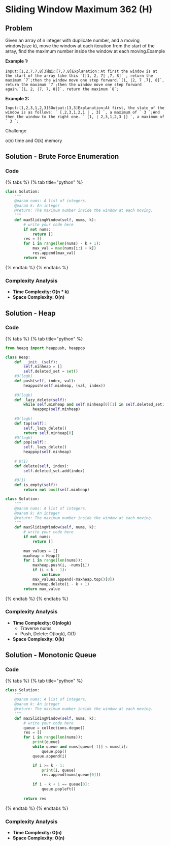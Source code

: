 # Sliding Window Maximum 362 \(H\)

## Problem

Given an array of n integer with duplicate number, and a moving window\(size k\), move the window at each iteration from the start of the array, find the maximum number inside the window at each moving.Example

**Example 1:**

```text
Input:[1,2,7,7,8]3输出:[7,7,8]Explanation：At first the window is at the start of the array like this `[|1, 2, 7| ,7, 8]` , return the maximum `7`;then the window move one step forward.`[1, |2, 7 ,7|, 8]`, return the maximum `7`;then the window move one step forward again.`[1, 2, |7, 7, 8|]`, return the maximum `8`;
```

**Example 2:**

```text
Input:[1,2,3,1,2,3]5Output:[3,3]Explanation:At first, the state of the window is as follows: ` [,2,3,1,2,1 | , 3] `, a maximum of ` 3 `;And then the window to the right one. ` [1, | 2,3,1,2,3 |] `, a maximum of ` 3 `;
```

Challenge

o\(n\) time and O\(k\) memory

## Solution - Brute Force Enumeration

### Code

{% tabs %}
{% tab title="python" %}
```python
class Solution:
    """
    @param nums: A list of integers.
    @param k: An integer
    @return: The maximum number inside the window at each moving.
    """
    def maxSlidingWindow(self, nums, k):
        # write your code here
        if not nums:
            return []
        res = []
        for i in range(len(nums) - k + 1):
            max_val = max(nums[i:i + k])
            res.append(max_val)
        return res
```
{% endtab %}
{% endtabs %}

### Complexity Analysis

* **Time Complexity: O\(n \* k\)**
* **Space Complexity: O\(n\)**

## Solution - Heap

### Code

{% tabs %}
{% tab title="python" %}
```python
from heapq import heappush, heappop

class Heap:
    def __init__(self):
        self.minheap = []
        self.deleted_set = set()
    #O(logk)
    def push(self, index, val):
        heappush(self.minheap, (val, index))
    
    #O(logk)
    def _lazy_delete(self):
        while self.minheap and self.minheap[0][1] in self.deleted_set:
            heappop(self.minheap)
    
    #O(logk)
    def top(self):
        self._lazy_delete()
        return self.minheap[0]
    #O(logk)
    def pop(self):
        self._lazy_delete()
        heappop(self.minheap)
    
    # O(1)
    def delete(self, index):
        self.deleted_set.add(index)
    
    #O(1)
    def is_empty(self):
        return not bool(self.minheap)

class Solution:
    """
    @param nums: A list of integers.
    @param k: An integer
    @return: The maximum number inside the window at each moving.
    """
    def maxSlidingWindow(self, nums, k):
        # write your code here
        if not nums:
            return []
        
        max_values = []
        maxheap = Heap()
        for i in range(len(nums)):
            maxheap.push(i, -nums[i])
            if (i < k - 1):
                continue
            max_values.append(-maxheap.top()[0])
            maxheap.delete(i - k + 1)
        return max_value
```
{% endtab %}
{% endtabs %}

### Complexity Analysis

* **Time Complexity: O\(nlogk\)**
  * Traverse nums
  * Push, Delete: O\(logk\), O\(1\)
* **Space Complexity: O\(k\)**

## Solution - Monotonic Queue

### Code

{% tabs %}
{% tab title="python" %}
```python
class Solution:
    """
    @param nums: A list of integers.
    @param k: An integer
    @return: The maximum number inside the window at each moving.
    """
    def maxSlidingWindow(self, nums, k):
        # write your code here
        queue = collections.deque()
        res = []
        for i in range(len(nums)):
            print(queue)
            while queue and nums[queue[-1]] < nums[i]:
                queue.pop()
            queue.append(i)

            if i >= k - 1:
                print(i, queue)
                res.append(nums[queue[0]])
            
            if i - k + 1 == queue[0]:
                queue.popleft()
        
        return res
```
{% endtab %}
{% endtabs %}

### Complexity Analysis

* **Time Complexity: O\(n\)**
* **Space Complexity: O\(n\)**

